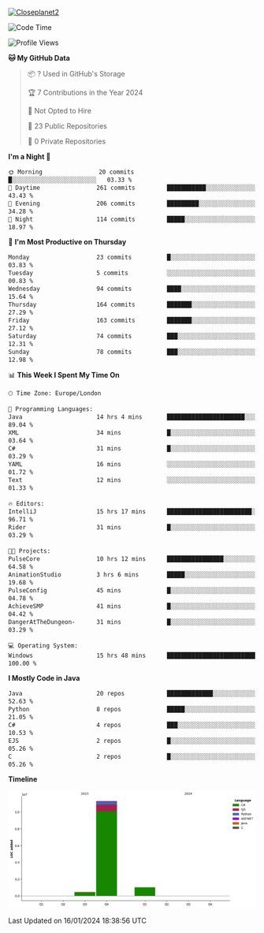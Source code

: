 [![Closeplanet2](https://github-readme-stats.vercel.app/api?username=Closeplanet2&show_icons=true&theme=tokyonight&count_private=true)]([https://github.com/Closeplanet2])

<!--START_SECTION:waka-->
![Code Time](http://img.shields.io/badge/Code%20Time-305%20hrs%2050%20mins-blue)

![Profile Views](http://img.shields.io/badge/Profile%20Views-0-blue)

**🐱 My GitHub Data** 

> 📦 ? Used in GitHub's Storage 
 > 
> 🏆 7 Contributions in the Year 2024
 > 
> 🚫 Not Opted to Hire
 > 
> 📜 23 Public Repositories 
 > 
> 🔑 0 Private Repositories 
 > 
**I'm a Night 🦉** 

```text
🌞 Morning                20 commits          █░░░░░░░░░░░░░░░░░░░░░░░░   03.33 % 
🌆 Daytime                261 commits         ███████████░░░░░░░░░░░░░░   43.43 % 
🌃 Evening                206 commits         █████████░░░░░░░░░░░░░░░░   34.28 % 
🌙 Night                  114 commits         █████░░░░░░░░░░░░░░░░░░░░   18.97 % 
```
📅 **I'm Most Productive on Thursday** 

```text
Monday                   23 commits          █░░░░░░░░░░░░░░░░░░░░░░░░   03.83 % 
Tuesday                  5 commits           ░░░░░░░░░░░░░░░░░░░░░░░░░   00.83 % 
Wednesday                94 commits          ████░░░░░░░░░░░░░░░░░░░░░   15.64 % 
Thursday                 164 commits         ███████░░░░░░░░░░░░░░░░░░   27.29 % 
Friday                   163 commits         ███████░░░░░░░░░░░░░░░░░░   27.12 % 
Saturday                 74 commits          ███░░░░░░░░░░░░░░░░░░░░░░   12.31 % 
Sunday                   78 commits          ███░░░░░░░░░░░░░░░░░░░░░░   12.98 % 
```


📊 **This Week I Spent My Time On** 

```text
🕑︎ Time Zone: Europe/London

💬 Programming Languages: 
Java                     14 hrs 4 mins       ██████████████████████░░░   89.04 % 
XML                      34 mins             █░░░░░░░░░░░░░░░░░░░░░░░░   03.64 % 
C#                       31 mins             █░░░░░░░░░░░░░░░░░░░░░░░░   03.29 % 
YAML                     16 mins             ░░░░░░░░░░░░░░░░░░░░░░░░░   01.72 % 
Text                     12 mins             ░░░░░░░░░░░░░░░░░░░░░░░░░   01.33 % 

🔥 Editors: 
IntelliJ                 15 hrs 17 mins      ████████████████████████░   96.71 % 
Rider                    31 mins             █░░░░░░░░░░░░░░░░░░░░░░░░   03.29 % 

🐱‍💻 Projects: 
PulseCore                10 hrs 12 mins      ████████████████░░░░░░░░░   64.58 % 
AnimationStudio          3 hrs 6 mins        █████░░░░░░░░░░░░░░░░░░░░   19.68 % 
PulseConfig              45 mins             █░░░░░░░░░░░░░░░░░░░░░░░░   04.78 % 
AchieveSMP               41 mins             █░░░░░░░░░░░░░░░░░░░░░░░░   04.42 % 
DangerAtTheDungeon-      31 mins             █░░░░░░░░░░░░░░░░░░░░░░░░   03.29 % 

💻 Operating System: 
Windows                  15 hrs 48 mins      █████████████████████████   100.00 % 
```

**I Mostly Code in Java** 

```text
Java                     20 repos            █████████████░░░░░░░░░░░░   52.63 % 
Python                   8 repos             █████░░░░░░░░░░░░░░░░░░░░   21.05 % 
C#                       4 repos             ███░░░░░░░░░░░░░░░░░░░░░░   10.53 % 
EJS                      2 repos             █░░░░░░░░░░░░░░░░░░░░░░░░   05.26 % 
C                        2 repos             █░░░░░░░░░░░░░░░░░░░░░░░░   05.26 % 
```



**Timeline**

![Lines of Code chart](https://raw.githubusercontent.com/Closeplanet2/Closeplanet2/main/assets/bar_graph.png)


 Last Updated on 16/01/2024 18:38:56 UTC
<!--END_SECTION:waka-->
